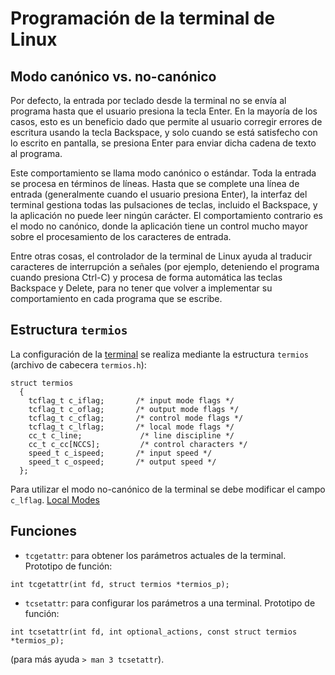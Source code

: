 # Programación de la terminal de Linux

## Modo canónico vs. no-canónico

Por defecto, la entrada por teclado desde la terminal no se envía al programa hasta que el usuario presiona la tecla Enter. En la mayoría de los casos, esto es un beneficio dado que permite al usuario corregir errores de escritura usando la tecla Backspace, y solo cuando se está satisfecho con lo escrito en pantalla, se presiona Enter para enviar dicha cadena de texto al programa.

Este comportamiento se llama modo canónico o estándar. Toda la entrada se procesa en términos de líneas. Hasta que se complete una línea de entrada (generalmente cuando el usuario presiona Enter), la interfaz del terminal gestiona todas las pulsaciones de teclas, incluido el Backspace, y la aplicación no puede leer ningún carácter. El comportamiento contrario es el modo no canónico, donde la aplicación tiene un control mucho mayor sobre el procesamiento de los caracteres de entrada. 

Entre otras cosas, el controlador de la terminal de Linux ayuda al traducir caracteres de interrupción a señales (por ejemplo, deteniendo el programa cuando presiona Ctrl-C) y procesa de forma automática las teclas Backspace y Delete, para no tener que volver a implementar su comportamiento en cada programa que se escribe.

## Estructura `termios`

La configuración de la [terminal](https://www.gnu.org/software/libc/manual/html_node/Low_002dLevel-Terminal-Interface.html) se realiza mediante la estructura `termios` (archivo de cabecera `termios.h`):

```
struct termios
  {
    tcflag_t c_iflag;		/* input mode flags */
    tcflag_t c_oflag;		/* output mode flags */
    tcflag_t c_cflag;		/* control mode flags */
    tcflag_t c_lflag;		/* local mode flags */
    cc_t c_line;			 /* line discipline */
    cc_t c_cc[NCCS];		 /* control characters */
    speed_t c_ispeed;		/* input speed */
    speed_t c_ospeed;		/* output speed */
  };
```

Para utilizar el modo no-canónico de la terminal se debe modificar el campo `c_lflag`. [Local Modes](https://www.gnu.org/software/libc/manual/html_node/Local-Modes.html#Local-Modes)

## Funciones

  * `tcgetattr`: para obtener los parámetros actuales de la terminal. Prototipo de función:
```
int tcgetattr(int fd, struct termios *termios_p);
```
  * `tcsetattr`: para configurar los parámetros a una terminal. Prototipo de función:
```
int tcsetattr(int fd, int optional_actions, const struct termios *termios_p);
```
(para más ayuda `> man 3 tcsetattr`).


